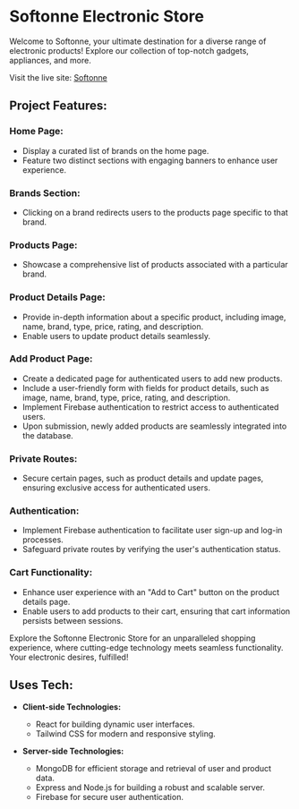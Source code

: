 # Softonne Electronic Store

Welcome to Softonne, your ultimate destination for a diverse range of electronic products! Explore our collection of top-notch gadgets, appliances, and more.

Visit the live site: [Softonne](https://elite-electro.web.app/) 

## Project Features:

### Home Page:

- Display a curated list of brands on the home page.
- Feature two distinct sections with engaging banners to enhance user experience.

### Brands Section:

- Clicking on a brand redirects users to the products page specific to that brand.

### Products Page:

- Showcase a comprehensive list of products associated with a particular brand.

### Product Details Page:

- Provide in-depth information about a specific product, including image, name, brand, type, price, rating, and description.
- Enable users to update product details seamlessly.

### Add Product Page:

- Create a dedicated page for authenticated users to add new products.
- Include a user-friendly form with fields for product details, such as image, name, brand, type, price, rating, and description.
- Implement Firebase authentication to restrict access to authenticated users.
- Upon submission, newly added products are seamlessly integrated into the database.

### Private Routes:

- Secure certain pages, such as product details and update pages, ensuring exclusive access for authenticated users.

### Authentication:

- Implement Firebase authentication to facilitate user sign-up and log-in processes.
- Safeguard private routes by verifying the user's authentication status.

### Cart Functionality:

- Enhance user experience with an "Add to Cart" button on the product details page.
- Enable users to add products to their cart, ensuring that cart information persists between sessions.

Explore the Softonne Electronic Store for an unparalleled shopping experience, where cutting-edge technology meets seamless functionality. Your electronic desires, fulfilled!

## Uses Tech:

- **Client-side Technologies:**
  - React for building dynamic user interfaces.
  - Tailwind CSS for modern and responsive styling.

- **Server-side Technologies:**
  - MongoDB for efficient storage and retrieval of user and product data.
  - Express and Node.js for building a robust and scalable server.
  - Firebase for secure user authentication.
